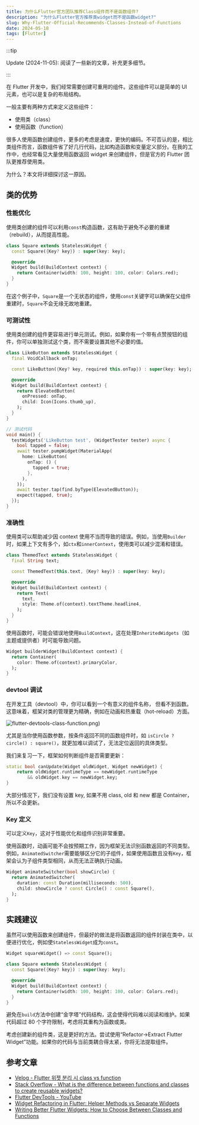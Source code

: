 ```yaml
---
title: 为什么Flutter官方团队推荐Class组件而不是函数组件?
description: "为什么Flutter官方推荐类widget而不是函数widget?"
slug: Why-Flutter-Official-Recommends-Classes-Instead-of-Functions
date: 2024-05-18
tags: [Flutter]
---
```


:::tip

Update (2024-11-05): 阅读了一些新的文章，补充更多细节。

:::

在 Flutter 开发中，我们经常需要创建可重用的组件。这些组件可以是简单的 UI 元素，也可以是复杂的布局结构。

一般主要有两种方式来定义这些组件：

- 使用类（class）
- 使用函数（function）

很多人使用函数创建组件，更多的考虑是速度，更快的编码。不可否认的是，相比类组件而言，函数组件省了好几行代码，比如构造函数和变量定义部分。在我的工作中，也经常看见大量使用函数返回 widget 来创建组件，但是官方的 Flutter 团队更推荐使用类。

为什么？本文将详细探讨这一原因。

<!-- truncate -->

## 类的优势

### 性能优化

使用类创建的组件可以利用`const`构造函数，这有助于避免不必要的重建（rebuild），从而提高性能。

```dart
class Square extends StatelessWidget {
  const Square({Key? key}) : super(key: key);

  @override
  Widget build(BuildContext context) {
    return Container(width: 100, height: 100, color: Colors.red);
  }
}
```

在这个例子中，`Square`是一个无状态的组件，使用`const`关键字可以确保在父组件重建时，`Square`不会无缘无故地重建。

### 可测试性

使用类创建的组件更容易进行单元测试。例如，如果你有一个带有点赞按钮的组件，你可以单独测试这个类，而不需要设置其他不必要的值。

```dart
class LikeButton extends StatelessWidget {
  final VoidCallback onTap;

  const LikeButton({Key? key, required this.onTap}) : super(key: key);

  @override
  Widget build(BuildContext context) {
    return ElevatedButton(
      onPressed: onTap,
      child: Icon(Icons.thumb_up),
    );
  }
}

// 测试代码
void main() {
  testWidgets('LikeButton test', (WidgetTester tester) async {
    bool tapped = false;
    await tester.pumpWidget(MaterialApp(
      home: LikeButton(
        onTap: () {
          tapped = true;
        },
      ),
    ));
    await tester.tap(find.byType(ElevatedButton));
    expect(tapped, true);
  });
}
```

### 准确性

使用类可以帮助减少因 context 使用不当而导致的错误。例如，当使用`Builder`时，如果上下文有多个，如`ctx`和`innerContext`，使用类可以减少混淆和错误。

```dart
class ThemedText extends StatelessWidget {
  final String text;

  const ThemedText(this.text, {Key? key}) : super(key: key);

  @override
  Widget build(BuildContext context) {
    return Text(
      text,
      style: Theme.of(context).textTheme.headline4,
    );
  }
}
```

使用函数时，可能会错误地使用`BuildContext`，这在处理`InheritedWidgets`（如主题或提供者）时可能导致问题。

```dart
Widget builderWidget(BuildContext context) {
  return Container(
    color: Theme.of(context).primaryColor,
  );
}
```

### devtool 调试

在开发工具（devtool）中，你可以看到一个有意义的组件名称， 但看不到函数。这意味着，框架对类的管理更为精确，例如在动画和热重载（hot-reload）方面。

![flutter-devtools-class-function.png)](https://cdn.zhangwen.site/uPic/flutter-devtools-class-function.png)

尤其是当你使用函数参数，按条件返回不同的函数组件时，如 `isCircle ? circle() : square()`，就更加难以调试了，无法定位返回的具体类型。

我们来复习一下，框架如何判断组件是否需要更新：

```dart
static bool canUpdate(Widget oldWidget, Widget newWidget) {
    return oldWidget.runtimeType == newWidget.runtimeType
        && oldWidget.key == newWidget.key;
}
```

大部分情况下，我们没有设置 key, 如果不用 class, old 和 new 都是 Container，所以不会更新。

### Key 定义

可以定义`Key`，这对于性能优化和组件识别非常重要。

使用函数时，动画可能不会按预期工作，因为框架无法识别函数返回的不同类型。例如，`AnimatedSwitcher`需要能够区分它的子组件，如果使用函数且没有`Key`，框架会认为子组件类型相同，从而无法正确执行动画。

```dart
Widget animateSwitcher(bool showCircle) {
  return AnimatedSwitcher(
    duration: const Duration(milliseconds: 500),
    child: showCircle ? const Circle() : const Square(),
  );
}
```

## 实践建议

虽然可以使用函数来创建组件，但最好的做法是将函数返回的组件封装在类中，以便进行优化，例如使`StatelessWidget`成为`const`。

```dart
Widget squareWidget() => const Square();

class Square extends StatelessWidget {
  const Square({Key? key}) : super(key: key);

  @override
  Widget build(BuildContext context) {
    return Container(width: 100, height: 100, color: Colors.red);
  }
}
```

避免在`build`方法中创建“金字塔”代码结构，这会使得代码难以阅读和维护。如果代码超过 80 个字符限制，考虑将其重构为函数或类。

考虑创建新的组件类，这是更好的方法。尝试使用“Refactor->Extract Flutter Widget”功能。如果你的代码与当前类耦合得太紧，你将无法提取组件。

## 参考文章

- [Velog - Flutter 위젯 분리 시 class vs function](https://velog.io/@viiviii/flutter-function-vs-class)
- [Stack Overflow - What is the difference between functions and classes to create reusable widgets?](https://stackoverflow.com/questions/53234825/what-is-the-difference-between-functions-and-classes-to-create-reusable-widgets)
- [Flutter DevTools - YouTube](https://www.youtube.com/watch?v=IOyq-eTRhvo)
- [Widget Refactoring in Flutter: Helper Methods vs Separate Widgets](https://medium.com/flutter-community/widget-refactoring-in-flutter-helper-methods-vs-separate-widgets-fd0b09c49bc5)
- [Writing Better Flutter Widgets: How to Choose Between Classes and Functions](https://medium.com/@ubermenschdeveloper/writing-better-flutter-widgets-how-to-choose-between-classes-and-functions-4cdab104c2f)
